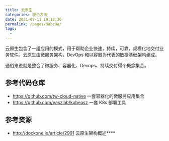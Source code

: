```yaml
---
title: 云原生
categories: 理论方法
date: 2021-08-11 19:18:36
permalink: /pages/9abc9a/
tags: 
  - 
---
```


云原生包含了一组应用的模式，用于帮助企业快速，持续，可靠，规模化地交付业务软件。云原生由微服务架构，DevOps 和以容器为代表的敏捷基础架构组成。

通俗来说就是整合了微服务、容器化、Devops、持续交付得个概念集合。

## 参考代码仓库

- https://github.com/tw-cloud-native 一套容器化的微服务应用集合
- https://github.com/easzlab/kubeasz 一套 K8s 部署工具

## 参考资源

- http://dockone.io/article/2991  云原生架构概述****

